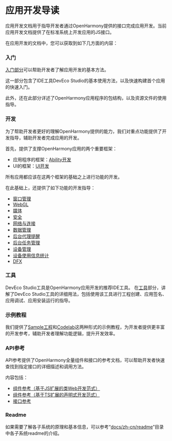 # 应用开发导读

应用开发文档用于指导开发者通过OpenHarmony提供的接口完成应用开发。当前应用开发文档提供了在标准系统上开发应用的JS接口。

在应用开发的文档中，您可以获取到如下几方面的内容：

### 入门

[入门部分](quick-start/Readme-CN.md)可以帮助开发者了解应用开发的基本方法。

这一部分包含了IDE工具DevEco Studio的基本使用方法，以及快速构建首个应用的快速入门。

此外，还在此部分详述了OpenHarmony应用程序的包结构，以及资源文件的使用指导。

### 开发

为了帮助开发者更好的理解OpenHarmony提供的能力，我们对重点功能提供了开发指导，辅助开发者完成应用的开发。

首先，提供了支撑OpenHarmony应用的两个重要框架：

- 应用程序的框架：[Ability开发](ability/Readme-CN.md)
- UI的框架：[UI开发](ui/Readme-CN.md)

所有应用都应该在这两个框架的基础之上进行功能的开发。

在此基础上，还提供了如下功能的开发指导：
- [窗口管理](windowmanager/Readme-CN.md)
- [WebGL](webgl/Readme-CN.md)
- [媒体](media/Readme-CN.md)
- [安全](security/Readme-CN.md)
- [网络与连接](connectivity/Readme-CN.md)
- [数据管理](database/Readme-CN.md)
- [后台代理提醒](background-agent-scheduled-reminder/Readme-CN.md)
- [后台任务管理](background-task-management/Readme-CN.md)
- [设备管理](device/Readme-CN.md)
- [设备使用信息统计](device-usage-statistics/Readme-CN.md)
- [DFX](dfx/Readme-CN.md)

### 工具

DevEco Studio工具是OpenHarmony应用开发的推荐IDE工具。
在[工具](https://developer.harmonyos.com/cn/docs/documentation/doc-guides/ohos-deveco-studio-overview-0000001263280421)部分，讲解了DevEco Studio工具的详细用法，包括使用该工具进行工程创建、应用签名、应用调试、应用安装运行的指导。

### 示例教程

我们提供了[Sample工程](https://gitee.com/openharmony/app_samples/blob/master/README_zh.md)和[Codelab](https://gitee.com/openharmony/codelabs/blob/master/README.md)这两种形式的示例教程，为开发者提供更丰富的开发参考，辅助开发者理解功能逻辑，提升开发效率。

### API参考

API参考提供了OpenHarmony全量组件和接口的参考文档，可以帮助开发者快速查找到指定接口的详细描述和调用方法。

内容包括：
-   [组件参考（基于JS扩展的类Web开发范式）](reference/arkui-js/Readme-CN.md)
-   [组件参考（基于TS扩展的声明式开发范式）](reference/arkui-ts/Readme-CN.md)
-   [接口参考](reference/apis/Readme-CN.md)


### Readme

如果需要了解各子系统的原理和基本信息，可以参考“[docs/zh-cn/readme](../readme)”目录中各子系统readme的介绍。

